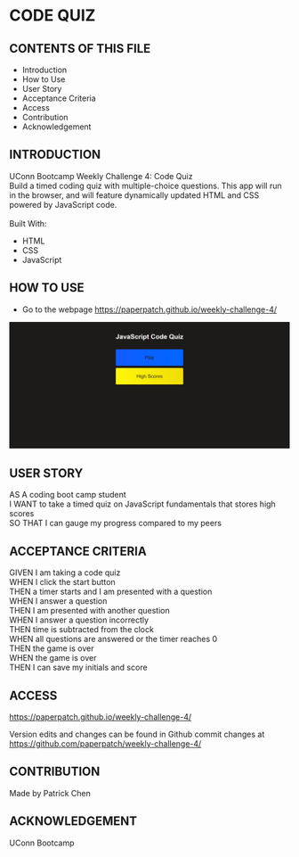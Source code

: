 # CODE QUIZ

## CONTENTS OF THIS FILE

* Introduction
* How to Use
* User Story
* Acceptance Criteria
* Access
* Contribution
* Acknowledgement

## INTRODUCTION

UConn Bootcamp Weekly Challenge 4: Code Quiz  <br />
Build a timed coding quiz with multiple-choice questions. This app will run in the browser, and will feature dynamically updated HTML and CSS powered by JavaScript code.<br />
<br/>
Built With:
- HTML
- CSS
- JavaScript

## HOW TO USE

- Go to the webpage https://paperpatch.github.io/weekly-challenge-4/

![Alt text](./assets/images/webpage-screenshot.png "webpage screenshot") 

## USER STORY
AS A coding boot camp student <br />
I WANT to take a timed quiz on JavaScript fundamentals that stores high scores <br />
SO THAT I can gauge my progress compared to my peers <br />

## ACCEPTANCE CRITERIA

GIVEN I am taking a code quiz <br />
WHEN I click the start button <br />
THEN a timer starts and I am presented with a question <br />
WHEN I answer a question <br />
THEN I am presented with another question <br />
WHEN I answer a question incorrectly <br />
THEN time is subtracted from the clock <br />
WHEN all questions are answered or the timer reaches 0 <br />
THEN the game is over <br />
WHEN the game is over <br />
THEN I can save my initials and score <br />

## ACCESS
https://paperpatch.github.io/weekly-challenge-4/

Version edits and changes can be found in Github commit changes at https://github.com/paperpatch/weekly-challenge-4/

## CONTRIBUTION
Made by Patrick Chen

## ACKNOWLEDGEMENT
UConn Bootcamp